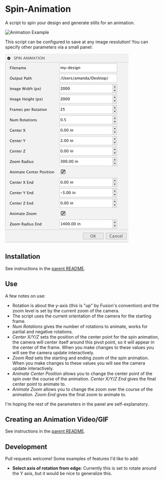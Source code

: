 # Spin-Animation
A script to spin your design and generate stills for an animation.

![Animation Example](docs/animation.gif)

This script can be configured to save at any image resolution!  You can specify other parameters via a small panel:

![Plugin Panel](docs/panel.png)


## Installation

See instructions in the [parent README](https://github.com/amandaghassaei/Fusion360-Scripts#installation).


## Use

A few notes on use:

- Rotation is about the y-axis (this is "up" by Fusion's convention) and the zoom level is set by the current zoom of the camera.
- The script uses the current orientation of the camera for the starting frame.
- *Num Rotations* gives the number of rotations to animate, works for partial and negative rotations.
- *Center X/Y/Z* sets the position of the center point for the spin animation, the camera will center itself around this pivot point, so it will appear in the center of the frame.  When you make changes to these values you will see the camera update interactively.
- *Zoom Rad* sets the starting and ending zoom of the spin animation.  When you make changes to these values you will see the camera update interactively.
- *Animate Center Position* allows you to change the center point of the spin over the course of the animation.  *Center X/Y/Z End* gives the final center point to animate to.
- *Animate Zoom* allows you to change the zoom over the course of the animation.  *Zoom End* gives the final zoom to animate to.

I'm hoping the rest of the parameters in the panel are self-explanatory.


## Creating an Animation Video/GIF

See instructions in the [parent README](https://github.com/amandaghassaei/Fusion360-Scripts#creating-an-animation-video).


## Development

Pull requests welcome!  Some examples of features I'd like to add:

- **Select axis of rotation from edge**: Currently this is set to rotate around the Y axis, but it would be nice to generalize this.